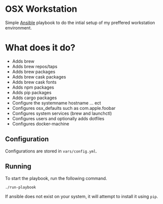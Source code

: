 # OSX Workstation

Simple [Ansible](https://www.ansible.com/) playbook to do the intial setup of my preffered workstation environment.

# What does it do?
- Adds brew
- Adds brew repos/taps
- Adds brew packages
- Adds brew cask packages
- Adds brew cask fonts
- Adds npm packages
- Adds pip packages
- Adds cargo packages
- Configure the systemname hostname ... ect
- Configures osx_defaults such as com.apple.foobar
- Configures system services (brew and launchctl)
- Configures users and optionally adds dotfiles
- Configures docker-machine

## Configuration 
Configurations are stored in `vars/config.yml`.

## Running
To start the playbook, run the following command.

```
./run-playbook
```

If ansible does not exist on your system, it will attempt to install it using `pip`.
